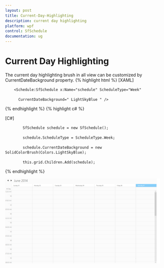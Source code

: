 ```yaml
---
layout: post
title: Current-Day-Highlighting
description: current day highlighting
platform: wpf
control: SfSchedule
documentation: ug
---
```


# Current Day Highlighting

The current day highlighting brush in all view can be customized by CurrentDateBackground property.
{% highlight html %}
[XAML]

        <Schedule:SfSchedule x:Name="schedule" ScheduleType="Week"

          CurrentDateBackground=" LightSkyBlue " /> 



{% endhighlight  %}
{% highlight c# %}

[C#]



            SfSchedule schedule = new SfSchedule();

            schedule.ScheduleType = ScheduleType.Week;

            schedule.CurrentDateBackground = new SolidColorBrush(Colors.LightSkyBlue);

            this.grid.Children.Add(schedule);


{% endhighlight  %}


![](Current-Day-Highlighting_images/Current-Day-Highlighting_img1.png)





